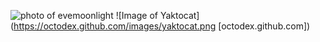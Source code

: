 ![photo of evemoonlight](https://twitter.com/salvado10903734/status/445284348279812097/photo/1[moonlight])
![Image of Yaktocat](https://octodex.github.com/images/yaktocat.png [octodex.github.com])
